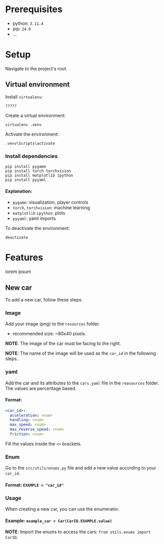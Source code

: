 # Prerequisites

* python: `3.11.4`
* pip: `24.0`
* ...

# Setup

Navigate to the project's root.

## Virtual environment

Install `virtualenv`:
```shell
?????
```

Create a virtual environment:
```shell
virtualenv .venv
```

Activate the environment:
```shell
.venv\Scripts\activate
```

### Install dependencies

```shell
pip install pygame
pip install torch torchvision
pip install matplotlib ipython
pip install pyyaml
```

#### Explanation:

* `pygame`: visualization, player controls
* `torch`, `torchvision`: machine learning
* `matplotlib` `ipython`: plots
* `pyyaml`: yaml imports

To deactivate the environment:
```shell
deactivate
```

# Features

lorem ipsum

## New car

To add a new car, follow these steps:

### Image

Add your image (png) to the `resources` folder.

* recommended size: ~80x40 pixels.

**NOTE**: The image of the car must be facing to the right.

**NOTE**: The name of the image will be used as the `car_id` in the following steps..

### yaml

Add the car and its attributes to the `cars.yaml` file in the `reasources` folder. The values are percentage based.

#### Format:

```yaml
<car_id>:
  acceleration: <num>
  handling: <num>
  max_speed: <num>
  max_reverse_speed: <num>
  friction: <num>
```
 Fill the values inside the `<>` brackets.

### Enum

Go to the `src/utils/enums.py` file and add a new value according to your `car_id`.

#### Format: `EXAMPLE = "car_id"`

### Usage

When creating a new car, you can use the enumerator.

#### Example: `example_car = Car(CarID.EXAMPLE.value)`

**NOTE**: Import the enums to access the cars: `from utils.enums import CarID`.